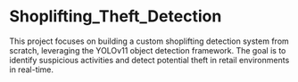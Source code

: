# Shoplifting_Theft_Detection
This project focuses on building a custom shoplifting detection system from scratch, leveraging the YOLOv11 object detection framework. The goal is to identify suspicious activities and detect potential theft in retail environments in real-time.
